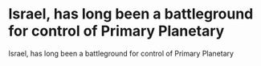 # Israel, has long been a battleground for control of Primary Planetary

Israel, has long been a battleground for control of Primary Planetary